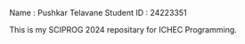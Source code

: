 Name : Pushkar Telavane
Student ID : 24223351

This is my SCIPROG 2024 repositary for ICHEC Programming.
